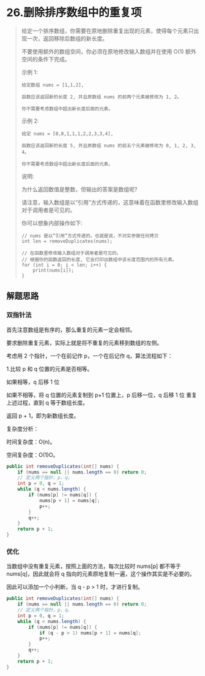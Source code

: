 # 26.删除排序数组中的重复项

> 给定一个排序数组，你需要在原地删除重复出现的元素，使得每个元素只出现一次，返回移除后数组的新长度。
> 
> 不要使用额外的数组空间，你必须在原地修改输入数组并在使用 O(1) 额外空间的条件下完成。
> 
> 示例 1:
> ```
> 给定数组 nums = [1,1,2], 
> 
> 函数应该返回新的长度 2, 并且原数组 nums 的前两个元素被修改为 1, 2。 
> 
> 你不需要考虑数组中超出新长度后面的元素。
> ```
> 
> 示例 2:
> 
> ```
> 给定 nums = [0,0,1,1,1,2,2,3,3,4],
> 
> 函数应该返回新的长度 5, 并且原数组 nums 的前五个元素被修改为 0, 1, 2, 3, 4。
> 
> 你不需要考虑数组中超出新长度后面的元素。
> ```
> 
> 说明:
> 
> 为什么返回数值是整数，但输出的答案是数组呢?
> 
> 请注意，输入数组是以“引用”方式传递的，这意味着在函数里修改输入数组对于调用者是可见的。
> 
> 你可以想象内部操作如下:
> 
> ```
> // nums 是以“引用”方式传递的。也就是说，不对实参做任何拷贝
> int len = removeDuplicates(nums);
> 
> // 在函数里修改输入数组对于调用者是可见的。
> // 根据你的函数返回的长度, 它会打印出数组中该长度范围内的所有元素。
> for (int i = 0; i < len; i++) {
>     print(nums[i]);
> }
> ```

## 解题思路

### 双指针法

首先注意数组是有序的，那么重复的元素一定会相邻。

要求删除重复元素，实际上就是将不重复的元素移到数组的左侧。

考虑用 2 个指针，一个在前记作 p，一个在后记作 q，算法流程如下：

1.比较 p 和 q 位置的元素是否相等。

如果相等，q 后移 1 位

如果不相等，将 q 位置的元素复制到 p+1 位置上，p 后移一位，q 后移 1 位
重复上述过程，直到 q 等于数组长度。

返回 p + 1，即为新数组长度。

复杂度分析：

时间复杂度：O(n)。

空间复杂度：O(1)O。

```java
public int removeDuplicates(int[] nums) {
    if (nums == null || nums.length == 0) return 0;
    // 定义两个指针，p、q。
    int p = 0, q = 1;
    while (q < nums.length) {
        if (nums[p] != nums[q]) {
            nums[p + 1] = nums[q];
            p++;
        }
        q++;
    }
    return p + 1;
}
```

### 优化

当数组中没有重复元素，按照上面的方法，每次比较时 nums[p] 都不等于 nums[q]，因此就会将 q 指向的元素原地复制一遍，这个操作其实是不必要的。

因此可以添加一个小判断，当 q - p > 1 时，才进行复制。

```java
public int removeDuplicates(int[] nums) {
    if (nums == null || nums.length == 0) return 0;
    // 定义两个指针，p、q。
    int p = 0, q = 1;
    while (q < nums.length) {
        if (nums[p] != nums[q]) {
            if (q - p > 1) nums[p + 1] = nums[q];
            p++;
        }
        q++;
    }
    return p + 1;
}
```
